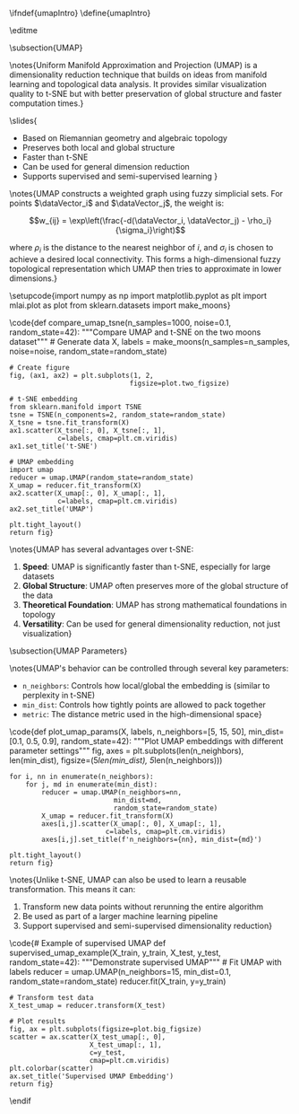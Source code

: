 \ifndef{umapIntro}
\define{umapIntro}

\editme

\subsection{UMAP}

\notes{Uniform Manifold Approximation and Projection (UMAP) is a dimensionality reduction technique that builds on ideas from manifold learning and topological data analysis. It provides similar visualization quality to t-SNE but with better preservation of global structure and faster computation times.}

\slides{
* Based on Riemannian geometry and algebraic topology
* Preserves both local and global structure
* Faster than t-SNE
* Can be used for general dimension reduction
* Supports supervised and semi-supervised learning
}

\notes{UMAP constructs a weighted graph using fuzzy simplicial sets. For points $\dataVector_i$ and $\dataVector_j$, the weight is:

$$w_{ij} = \exp\left(\frac{-d(\dataVector_i, \dataVector_j) - \rho_i}{\sigma_i}\right)$$

where $\rho_i$ is the distance to the nearest neighbor of $i$, and $\sigma_i$ is chosen to achieve a desired local connectivity. This forms a high-dimensional fuzzy topological representation which UMAP then tries to approximate in lower dimensions.}

\setupcode{import numpy as np
import matplotlib.pyplot as plt
import mlai.plot as plot
from sklearn.datasets import make_moons}

\code{def compare_umap_tsne(n_samples=1000, noise=0.1, 
                         random_state=42):
    """Compare UMAP and t-SNE on the two moons dataset"""
    # Generate data
    X, labels = make_moons(n_samples=n_samples, 
                          noise=noise, 
                          random_state=random_state)
    
    # Create figure
    fig, (ax1, ax2) = plt.subplots(1, 2, 
                                  figsize=plot.two_figsize)
    
    # t-SNE embedding
    from sklearn.manifold import TSNE
    tsne = TSNE(n_components=2, random_state=random_state)
    X_tsne = tsne.fit_transform(X)
    ax1.scatter(X_tsne[:, 0], X_tsne[:, 1], 
                c=labels, cmap=plt.cm.viridis)
    ax1.set_title('t-SNE')
    
    # UMAP embedding
    import umap
    reducer = umap.UMAP(random_state=random_state)
    X_umap = reducer.fit_transform(X)
    ax2.scatter(X_umap[:, 0], X_umap[:, 1], 
                c=labels, cmap=plt.cm.viridis)
    ax2.set_title('UMAP')
    
    plt.tight_layout()
    return fig}

\notes{UMAP has several advantages over t-SNE:

1. **Speed**: UMAP is significantly faster than t-SNE, especially for large datasets
2. **Global Structure**: UMAP often preserves more of the global structure of the data
3. **Theoretical Foundation**: UMAP has strong mathematical foundations in topology
4. **Versatility**: Can be used for general dimensionality reduction, not just visualization}

\subsection{UMAP Parameters}

\notes{UMAP's behavior can be controlled through several key parameters:

* `n_neighbors`: Controls how local/global the embedding is (similar to perplexity in t-SNE)
* `min_dist`: Controls how tightly points are allowed to pack together
* `metric`: The distance metric used in the high-dimensional space}

\code{def plot_umap_params(X, labels, 
                        n_neighbors=[5, 15, 50], 
                        min_dist=[0.1, 0.5, 0.9],
                        random_state=42):
    """Plot UMAP embeddings with different parameter settings"""
    fig, axes = plt.subplots(len(n_neighbors), len(min_dist), 
                            figsize=(5*len(min_dist), 
                                   5*len(n_neighbors)))
    
    for i, nn in enumerate(n_neighbors):
        for j, md in enumerate(min_dist):
            reducer = umap.UMAP(n_neighbors=nn,
                              min_dist=md,
                              random_state=random_state)
            X_umap = reducer.fit_transform(X)
            axes[i,j].scatter(X_umap[:, 0], X_umap[:, 1],
                            c=labels, cmap=plt.cm.viridis)
            axes[i,j].set_title(f'n_neighbors={nn}, min_dist={md}')
    
    plt.tight_layout()
    return fig}

\notes{Unlike t-SNE, UMAP can also be used to learn a reusable transformation. This means it can:
1. Transform new data points without rerunning the entire algorithm
2. Be used as part of a larger machine learning pipeline
3. Support supervised and semi-supervised dimensionality reduction}

\code{# Example of supervised UMAP
def supervised_umap_example(X_train, y_train, X_test, y_test,
                          random_state=42):
    """Demonstrate supervised UMAP"""
    # Fit UMAP with labels
    reducer = umap.UMAP(n_neighbors=15,
                       min_dist=0.1,
                       random_state=random_state)
    reducer.fit(X_train, y=y_train)
    
    # Transform test data
    X_test_umap = reducer.transform(X_test)
    
    # Plot results
    fig, ax = plt.subplots(figsize=plot.big_figsize)
    scatter = ax.scatter(X_test_umap[:, 0], 
                        X_test_umap[:, 1],
                        c=y_test, 
                        cmap=plt.cm.viridis)
    plt.colorbar(scatter)
    ax.set_title('Supervised UMAP Embedding')
    return fig}

\endif
